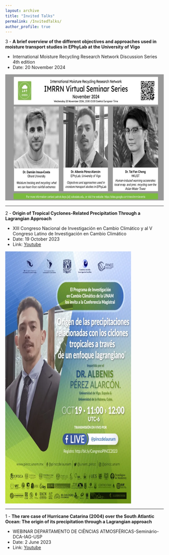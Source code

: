 ```yaml
---
layout: archive
title: "Invited Talks"
permalink: /InvitedTalks/
author_profile: true
---
```


3 - <b> A brief overview of the different objectives and approaches used in moisture transport studies in EPhyLab at the University of Vigo </b>
  - International Moisture Recycling Research Network Discussion Series 4th edition
  - Date: 20 November 2024

  <img title="International Moisture Recycling Research Network Discussion Series 4th edition" alt="IMRRN_November2024_Seminar" src="/images/IMRRN_November2024_Seminar.jpg" width="800" height="400"/>


----------------------------------------------------------------------------------------------------
  
2 - <b> Origin of Tropical Cyclones-Related Precipitation Through a Lagrangian Approach </b>
  - XIII Congreso Nacional de Investigación en Cambio Climático y al V Congreso Latino de Investigación en Cambio Climático   
  - Date: 19 October 2023
  - Link: <a href ="https://www.youtube.com/watch?v=CfHa4gSPPQA)" target="blank"> Youtube </a>

   <img title="XIII Congreso Nacional de Investigación en Cambio Climático" alt="pincc-19" src="/images/magistral-pincc-19.png" width="400" height="800"/>


----------------------------------------------------------------------------------------------------

1 - <b> The rare case of Hurricane Catarina (2004) over the South Atlantic Ocean: The origin of its precipitation through a Lagrangian approach </b>
  - WEBINAR DEPARTAMENTO DE CIÊNCIAS ATMOSFÉRICAS-Seminário-DCA-IAG-USP 
  - Date: 2 June 2023
  - Link: <a href ="https://www.youtube.com/watch?v=3EW8Rcbdf4Y" target="blank"> Youtube </a>


